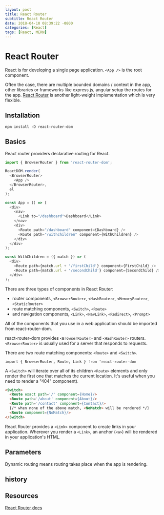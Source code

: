 ```yaml
---
layout: post
title: React Router
subtitle: React Router
date: 2018-04-10 08:39:22 -0800
categories: [React]
tags: [React, MERN]
---
```


# React Router

React is for developing a single page application. `<App />` is the root component.

Often the case, there are multiple bounded domains / context in the app, other libraries or frameworks like express.js, angular setup the routes for the app. [React Router](https://github.com/ReactTraining/react-router) is another light-weight implementation which is very flexible.

## Installation

`npm install -D react-router-dom`

## Basics

React router providers declarative routing for React.

```js
import { BrowserRouter } from 'react-router-dom';

ReactDOM.render(
  <BrowserRouter>
    <App />
  </BrowserRouter>,
  el
);

const App = () => (
  <div>
    <nav>
      <Link to="/dashboard">Dashboard</Link>
    </nav>
    <div>
      <Route path="/dashboard" component={Dashboard} />
      <Route path="/withchildren" component={WithChildren} />
    </div>
  </div>
);

const WithChildren = ({ match }) => (
  <div>
    <Route path={match.url + '/firstChild'} component={FirstChild} />
    <Route path={match.url + '/secondChild'} component={SecondChild} />
  </div>
);
```

There are three types of components in React Router:

- router components, `<BrowserRouter>`, `<HashRouter>`, `<MemoryRouter>`, `<StaticRouter>`
- route matching components, `<Switch>`, `<Route>`
- and navigation components, `<Link>`, `<NavLink>`, `<Redirect>`, `<Prompt>`

All of the components that you use in a web application should be imported from react-router-dom.

react-router-dom provides `<BrowserRouter>` and `<HashRouter>` routers. `<BrowserRouter>` is usually used for a server that responds to requests.

There are two route matching components: `<Route>` and `<Switch>`.

`import { BrowserRouter, Route, Link } from 'react-router-dom`

A `<Switch>` will iterate over all of its children `<Route>` elements and only render the first one that matches the current location. It's useful when you need to render a "404" component).

```html
<Switch>
  <Route exact path='/' component={Home}/>
  <Route path='/about' component={About}/>
  <Route path='/contact' component={Contact}/>
  {/* when none of the above match, <NoMatch> will be rendered */}
  <Route component={NoMatch}/>
</Switch>
```

React Router provides a `<Link>` component to create links in your application. Wherever you render a `<Link>`, an anchor (`<a>`) will be rendered in your application's HTML.

## Parameters

Dynamic routing means routing takes place when the app is rendering.

## history

## Resources

[React Router docs](https://reacttraining.com/react-router/web/guides/philosophy)
